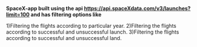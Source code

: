 
**SpaceX-app built using the api https://api.spaceXdata.com/v3/launches?limit=100  and has filtering options like**

1)Filtering the flights according to particular year.
2)Filtering the flights according to successful and unsuccessful launch.
3)Filtering the flights according to successful and unsuccessful land.
